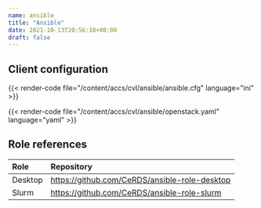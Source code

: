 ```yaml
---
name: ansible
title: "Ansible"
date: 2021-10-13T20:56:18+08:00
draft: false
---
```


## Client configuration

{{< render-code file="/content/accs/cvl/ansible/ansible.cfg" language="ini" >}}

{{< render-code file="/content/accs/cvl/ansible/openstack.yaml" language="yaml" >}}

## Role references

| Role | Repository                                       |
| :--- | :---------                                       |
| Desktop | https://github.com/CeRDS/ansible-role-desktop |
| Slurm   | https://github.com/CeRDS/ansible-role-slurm   |
